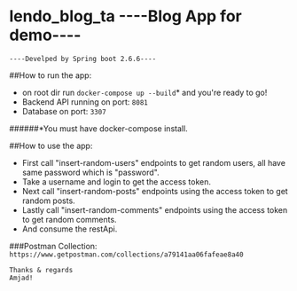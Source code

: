 # lendo_blog_ta    ----Blog App for demo----

    ----Develped by Spring boot 2.6.6----

##How to run the app:

- on root dir run `docker-compose up --build`* and you're ready to go!<br>
- Backend API running on port: `8081`<br>
- Database on port: `3307`<br>

######*You must have docker-compose install.

##How to use the app:
- First call "insert-random-users" endpoints to get random users, all have same password which is "password".<br>
- Take a username and login to get the access token.
- Next call "insert-random-posts"  endpoints using the access token to get random posts.
- Lastly call "insert-random-comments" endpoints using the access token to get random comments.<br>
- And consume the restApi.

###Postman Collection:
`https://www.getpostman.com/collections/a79141aa06fafeae8a40`

    
    Thanks & regards 
    Amjad!
